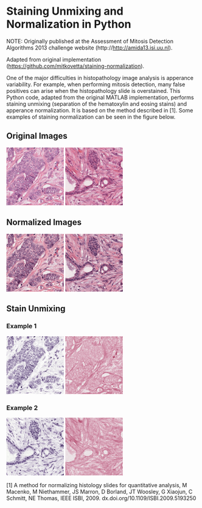 # Staining Unmixing and Normalization in Python

NOTE: Originally published at the Assessment of Mitosis Detection Algorithms 2013 challenge website (http://http://amida13.isi.uu.nl).

Adapted from original implementation (https://github.com/mitkovetta/staining-normalization).

One of the major difficulties in histopathology image analysis is apperance variability. 
For example, when performing mitosis detection, many false positives can arise when the histopathology slide is overstained. 
This Python code, adapted from the original MATLAB implementation, performs staining unmixing (separation of the hematoxylin and eosing stains) and apperance normalization. 
It is based on the method described in [1]. Some examples of staining normalization can be seen in the figure below.

## Original Images

<img src='imgs/example1.png' width='30%'>
<img src='imgs/example2.png' width='30%'>

## Normalized Images

<img src='imgs/norm1.png' width='30%'>
<img src='imgs/norm2.png' width='30%'>

## Stain Unmixing

### Example 1

<img src='imgs/norm1_H.png' width='30%'>
<img src='imgs/norm1_E.png' width='30%'>

### Example 2

<img src='imgs/norm2_H.png' width='30%'>
<img src='imgs/norm2_E.png' width='30%'>


[1] A method for normalizing histology slides for quantitative analysis, M Macenko, M Niethammer, JS Marron, D Borland, JT Woosley, G Xiaojun, C Schmitt, NE Thomas, IEEE ISBI, 2009. dx.doi.org/10.1109/ISBI.2009.5193250

